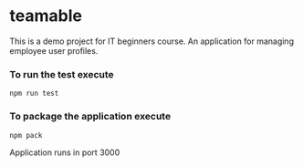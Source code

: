 # teamable
This is a demo project for IT beginners course.
An application for managing employee user profiles.

### To run the test execute

    npm run test

### To package the application execute

    npm pack

Application runs in port 3000
